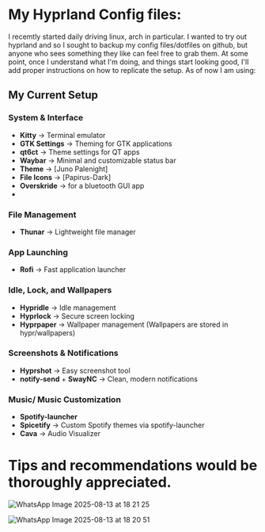 # My Hyprland Config files:
I recemtly started daily driving linux, arch in particular. I wanted to try out hyprland and so I sought to backup my config files/dotfiles on github, but anyone who sees something they like can feel free to grab them. At some point, once I understand what I'm doing, and things start looking good, I'll add proper instructions on how to 
replicate the setup. As of now I am using:

## My Current Setup

### System & Interface
-  **Kitty** → Terminal emulator  
-  **GTK Settings** → Theming for GTK applications
-  **qt6ct** → Theme settings for QT apps
-  **Waybar** → Minimal and customizable status bar  
-  **Theme** → [Juno Palenight]
-  **File Icons** → [Papirus-Dark]
- **Overskride** → for a bluetooth GUI app
- 
  
### File Management
-  **Thunar** → Lightweight file manager  

###  App Launching
-  **Rofi** → Fast application launcher
  
###  Idle, Lock, and Wallpapers
-  **Hypridle** → Idle management  
-  **Hyprlock** → Secure screen locking  
-  **Hyprpaper** → Wallpaper management  (Wallpapers are stored in hypr/wallpapers)

###  Screenshots & Notifications
-  **Hyprshot** → Easy screenshot tool  
-  **notify-send** + **SwayNC** → Clean, modern notifications  

###  Music/ Music Customization
- **Spotify-launcher**
- **Spicetify** → Custom Spotify themes via spotify-launcher
- **Cava** → Audio Visualizer

# Tips and recommendations would be thoroughly appreciated.

![WhatsApp Image 2025-08-13 at 18 21 25](https://github.com/user-attachments/assets/ec29003d-c48d-4989-a55f-af1b4ca2387c)

![WhatsApp Image 2025-08-13 at 18 20 51](https://github.com/user-attachments/assets/761a9de8-9cd8-4bea-b2ba-f1cffef6d3c8)




